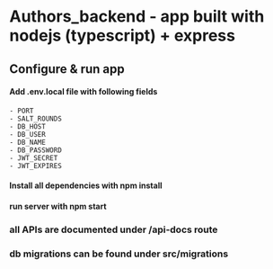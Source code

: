 # Authors_backend - app built with nodejs (typescript) + express

## Configure & run app

#### Add .env.local file with following fields
    - PORT
    - SALT_ROUNDS
    - DB_HOST
    - DB_USER
    - DB_NAME
    - DB_PASSWORD
    - JWT_SECRET
    - JWT_EXPIRES

#### Install all dependencies with npm install
#### run server with npm start

### all APIs are documented under /api-docs route

### db migrations can be found under src/migrations

